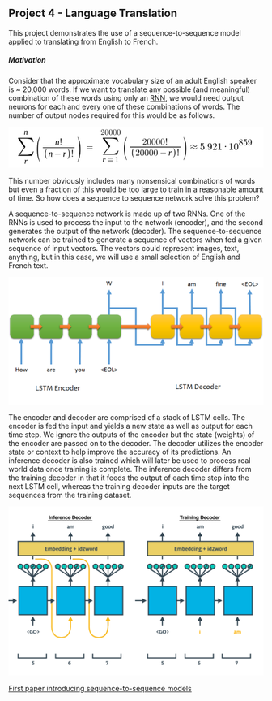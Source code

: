 ## Project 4 - Language Translation

This project demonstrates the use of a sequence-to-sequence model applied to translating from English to French.

##### Motivation 
Consider that the approximate vocabulary size of an adult English speaker is ~ 20,000 words. If we want to translate any possible (and meaningful) combination of these words using only an [RNN](https://deeplearning4j.org/lstm.html), we would need output neurons for each and every one of these combinations of words. The number of output nodes required for this would be as follows.

![alt text](Sum.png "Number of Output neurons required")

This number obviously includes many nonsensical combinations of words but even a fraction of this would be too large to train in a reasonable amount of time. So how does a sequence to sequence network solve this problem?

A sequence-to-sequence network is made up of two RNNs. One of the RNNs is used to process the input to the network (encoder), and the second generates the output of the network (decoder). The sequence-to-sequence network can be trained to generate a sequence of vectors when fed a given sequence of input vectors. The vectors could represent images, text, anything, but in this case, we will use a small selection of English and French text.

![alt text](seq2seq1.png "Seq2Seq Model")

The encoder and decoder are comprised of a stack of LSTM cells. The encoder is fed the input and yields a new state as well as output for each time step. We ignore the outputs of the encoder but the state (weights) of the encoder are passed on to the decoder. The decoder utilizes the encoder state or context to help improve the accuracy of its predictions. An inference decoder is also trained which will later be used to process real world data once training is complete. The inference decoder differs from the training decoder in that it feeds the output of each time step into the next LSTM cell, whereas the training decoder inputs are the target sequences from the training dataset. 

![alt text](decoders.png "Comparison of Training & Inference Decoders")

[First paper introducing sequence-to-sequence models](https://arxiv.org/abs/1406.1078)


